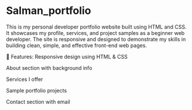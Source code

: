# Salman_portfolio
This is my personal developer portfolio website built using HTML and CSS. It showcases my profile, services, and project samples as a beginner web developer. The site is responsive and designed to demonstrate my skills in building clean, simple, and effective front-end web pages.

🔧 Features:
Responsive design using HTML & CSS

About section with background info

Services I offer

Sample portfolio projects

Contact section with email
